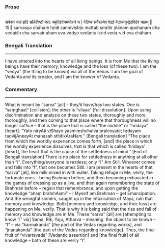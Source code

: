 ### Prose 
 --- 
सर्वस्य चाहं हृदि सन्निविष्टो
मत्त: स्मृतिर्ज्ञानमपोहनं च |
वेदैश्च सर्वैरहमेव वेद्यो
वेदान्तकृद्वेदविदेव चाहम् || 15||
sarvasya chāhaṁ hṛidi sanniviṣhṭo
mattaḥ smṛitir jñānam apohanaṁ cha
vedaiśh cha sarvair aham eva vedyo
vedānta-kṛid veda-vid eva chāham

### Bengali Translation 
 --- 
I have entered into the hearts of all living beings. It is from Me that the living beings have their memory, knowledge and the loss (of these two). I am the “vedya” (the thing to be known) via all of the Vedas. I am the goal of Vedanta and its creator, and I am the knower of Vedanta.

### Commentary 
 --- 
What is meant by “sarva” [all] – they/it have/has two states. One is “saṃghaat” [collision]; the other is “vilaya” [full dissolution]. Upon using discrimination and analysis on these two states, thoroughly and more thoroughly, and then coming to that place where that thoroughness will no longer suffice – that is the place that is called “the middle” or “hridaya” [heart]. “Yato niryAti viShayo yasmiṃshchaiva praleeyate; hṛdayaṃ tadvijAneeyAt manasah sthitikAraNam.” [Bengali translation] “The place from which the worldly experience comes forth, [and] the place in which the worldly experience dissolves, that is that which is called ‘hridaya’ [heart], the heart that is the cause of the settledness of mind.” [End of Bengali translation] There is no place for settledness in anything at all other than “I”. Everything/everyone is restless; only “I” Am Still. Whoever comes and falls into “I”, that one becomes Still. I am present in the hearts of that “sarva” [all], like milk mixed in with water. Taking refuge in Me, verily, the fortunate ones – being Brahman before, and then becoming exhausted in the games of dressing up as a jiva, and then again remembering the state of Brahman before – regain that remembrance, and upon getting the knowledge “ahaṃ brahmAsmi” – I Myself am Brahman – get Emancipation. And the wrongful sinners, caught up in the intoxication of Maya, ruin that memory and knowledge. Both [memory and knowledge, and their loss] are happening on Me, verily. That is why it is being said that the rise and fall of memory and knowledge are in Me. These “sarva” [all] are [attempting to know “I” via] Sama, Rik, Yaju, Atharva – meaning: the object to be known – “I” – via “karmakanda” [the part of the Vedas regarding works], and “jnanakanda” [the part of the Vedas regarding knowledge]. Thus, the final fruit of “vivartavada” [Vedantic assertion] and [the final fruit] of all knowledge – both of these are verily “I”.